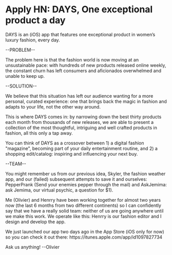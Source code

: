# Apply HN: DAYS, One exceptional product a day

DAYS is an (iOS) app that features one exceptional product in women’s luxury fashion, every day.<p>--PROBLEM--<p>The problem here is that the fashion world is now moving at an unsustainable pace: with hundreds of new products released online weekly, the constant churn has left consumers and aficionados overwhelmed and unable to keep up.<p>--SOLUTION--<p>We believe that this situation has left our audience wanting for a more personal, curated experience: one that brings back the magic in fashion and adapts to your life, not the other way around.<p>This is where DAYS comes in: by narrowing down the best thirty products each month from thousands of new releases, we are able to present a collection of the most thoughtful, intriguing and well crafted products in fashion, all this only a tap away.<p>You can think of DAYS as a crossover between 1) a digital fashion &quot;magazine&quot;, becoming part of your daily entertainment routine, and 2) a shopping edit&#x2F;catalog: inspiring and influencing your next buy.<p>--TEAM--<p>You might remember us from our previous idea, Skyler, the fashion weather app, and our (failed) subsequent attempts to save it and ourselves: PepperPrank (Send your enemies pepper through the mail) and AskJemima: ask Jemima, our virtual psychic, a question for $1).<p>Me (Olivier) and Henrry have been working together for almost two years now (the last 6 months from two different continents) so I can confidently say that we have a really solid team: neither of us are going anywhere until we make this work.
We operate like this: Henrry is our fashion editor and I design and develop the app.<p>We just launched our app two days ago in the App Store (iOS only for now) so you can check it out there:  https:&#x2F;&#x2F;itunes.apple.com&#x2F;app&#x2F;id1097827734<p>Ask us anything!
--Olivier
